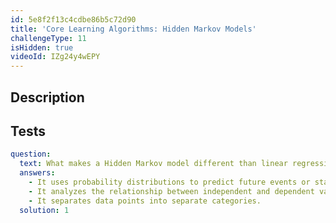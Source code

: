 ```yaml
---
id: 5e8f2f13c4cdbe86b5c72d90
title: 'Core Learning Algorithms: Hidden Markov Models'
challengeType: 11
isHidden: true
videoId: IZg24y4wEPY
---
```


## Description
<section id='description'>
</section>

## Tests
<section id='tests'>

```yml
question:
  text: What makes a Hidden Markov model different than linear regression or classification?
  answers:
    - It uses probability distributions to predict future events or states.
    - It analyzes the relationship between independent and dependent variables to make predictions.
    - It separates data points into separate categories. 
  solution: 1
```

</section>

